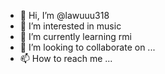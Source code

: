 - 👋 Hi, I’m @lawuuu318
- 👀 I’m interested in music
- 🌱 I’m currently learning rmi
- 💞️ I’m looking to collaborate on ...
- 📫 How to reach me ...

<!---
lawuuu318/lawuuu318 is a ✨ special ✨ repository because its `README.md` (this file) appears on your GitHub profile.
You can click the Preview link to take a look at your changes.
--->
